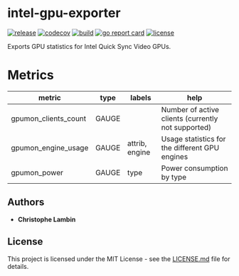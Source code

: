 # intel-gpu-exporter
[![release](https://img.shields.io/github/v/tag/clambin/intel-gpu-exporter?color=green&label=release&style=plastic)](https://github.com/clambin/intel-gpu-exporter/releases)
[![codecov](https://img.shields.io/codecov/c/gh/clambin/intel-gpu-exporter?style=plastic)](https://app.codecov.io/gh/clambin/intel-gpu-exporter)
[![build](https://github.com/clambin/intel-gpu-exporter/workflows/build/badge.svg)](https://github.com/clambin/intel-gpu-exporter/actions)
[![go report card](https://goreportcard.com/badge/github.com/clambin/intel-gpu-exporter)](https://goreportcard.com/report/github.com/clambin/intel-gpu-exporter)
[![license](https://img.shields.io/github/license/clambin/intel-gpu-exporter?style=plastic)](LICENSE.md)

Exports GPU statistics for Intel Quick Sync Video GPUs.

# Metrics

| metric | type |  labels | help                                               |
| --- | --- |  --- |----------------------------------------------------|
| gpumon_clients_count | GAUGE | | Number of active clients (currently not supported) |
| gpumon_engine_usage | GAUGE | attrib, engine| Usage statistics for the different GPU engines     |
| gpumon_power | GAUGE | type| Power consumption by type                          |

## Authors

* **Christophe Lambin**

## License

This project is licensed under the MIT License - see the [LICENSE.md](LICENSE.md) file for details.
